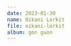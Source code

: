```yaml
---
date: 2023-01-30
name: Oikani Lorkit
file: oikani-lorkit
album: gon guon
---
```


<!-- The second track for the canceled dungeon game. Although it quite gives some dungeon feels, it's generally repetitive and I see it as the worst piece among the four. -->
